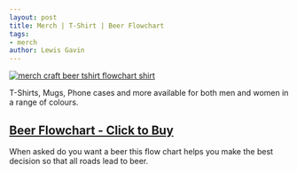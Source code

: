 ```yaml
---
layout: post
title: Merch | T-Shirt | Beer Flowchart
tags:
- merch 
author: Lewis Gavin
---
```


[![merch craft beer tshirt flowchart shirt](https://ih1.redbubble.net/image.722284903.9134/ra,unisex_hoodie_mens,x2100,oatmeal_heather,front-c,205,176,1000,1000-bg,f8f8f8.jpg)](https://www.redbubble.com/people/lewisdgavin/works/36259134-beer-flow-chart?p=t-shirt&style=mhoodie&rbs=#&gid=1&pid=1)

T-Shirts, Mugs, Phone cases and more available for both men and women in a range of colours.

## [Beer Flowchart - Click to Buy](https://www.redbubble.com/people/lewisdgavin/works/36259134-beer-flow-chart?p=t-shirt&style=mhoodie&rbs=#&gid=1&pid=1)

When asked do you want a beer this flow chart helps you make the best decision so that all roads lead to beer.